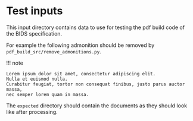 # Test inputs

This input directory contains data to use for testing the pdf build code of the BIDS specification.

For example the following admonition should be removed by `pdf_build_src/remove_admonitions.py`.

!!! note

    Lorem ipsum dolor sit amet, consectetur adipiscing elit.
    Nulla et euismod nulla.
    Curabitur feugiat, tortor non consequat finibus, justo purus auctor massa,
    nec semper lorem quam in massa.

The `expected` directory should contain the documents
as they should look like after processing.

